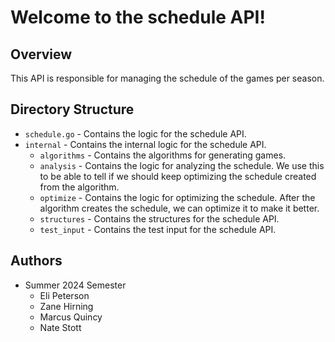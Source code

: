 # Welcome to the schedule API!

## Overview
This API is responsible for managing the schedule of the games per season.

## Directory Structure
- `schedule.go` - Contains the logic for the schedule API.
- `internal` - Contains the internal logic for the schedule API.
  - `algorithms` - Contains the algorithms for generating games.
  - `analysis` - Contains the logic for analyzing the schedule. We use this to be able to tell if we should keep optimizing the schedule created from the algorithm.
  - `optimize` - Contains the logic for optimizing the schedule. After the algorithm creates the schedule, we can optimize it to make it better.
  - `structures` - Contains the structures for the schedule API.
  - `test_input` - Contains the test input for the schedule API.

## Authors
- Summer 2024 Semester
  - Eli Peterson
  - Zane Hirning
  - Marcus Quincy
  - Nate Stott

